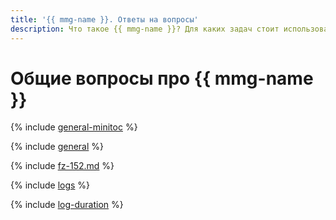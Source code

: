 ```yaml
---
title: '{{ mmg-name }}. Ответы на вопросы'
description: Что такое {{ mmg-name }}? Для каких задач стоит использовать {{ mmg-name }}, а для каких — виртуальные машины с базами данных? Какую часть работы по управлению и сопровождению баз данных берет на себя {{ mmg-name }}? Ответы на эти и другие вопросы в данной статье.
---
```


# Общие вопросы про {{ mmg-name }}

{% include [general-minitoc](../../_qa/managed-mongodb/minitoc/general.md) %}

{% include [general](../../_qa/managed-mongodb/general.md) %}

{% include [fz-152.md](../../_qa/fz-152.md) %}

{% include [logs](../../_qa/logs.md) %}

{% include [log-duration](../../_includes/mdb/log-duration-qa.md) %}
